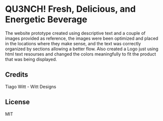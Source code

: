 # QU3NCH! Fresh, Delicious, and Energetic Beverage 

The website prototype created using descriptive text and a couple of images provided as reference, the images were been optimized and placed in the locations where they make sense, and the text was correctly organized by sections allowing a better flow.
Also created a Logo just using html text resourses and changed the colors meaningfully to fit the product that was being displayed.



## Credits

Tiago Witt - Witt Designs

## License

MIT